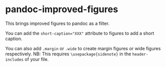 # pandoc-improved-figures

This brings improved figures to pandoc as a filter.

You can add the `short-caption="XXX"` attribute to figures to add a short caption.

You can also add `.margin` or `.wide` to create margin figures or wide figures respectively. NB: This requires `\usepackage{sidenote}` in the `header-includes` of your file.
